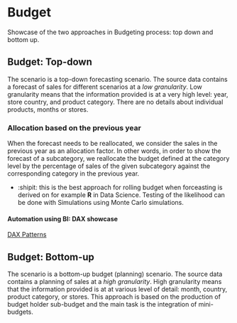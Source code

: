 # Budget 

Showcase of the two approaches in Budgeting process: top down and bottom up. <br>
## Budget: Top-down 
The scenario is a top-down forecasting scenario. The source data contains a forecast of sales for different scenarios at a _low granularity_. Low granularity means that the information provided is at a very high level: year, store country, and product category. There are no details about individual products, months or stores.<br>
### Allocation based on the previous year
When the forecast needs to be reallocated, we consider the sales in the previous year as an allocation factor. In other words, in order to show the forecast of a subcategory, we reallocate the budget defined at the category level by the percentage of sales of the given subcategory against the corresponding category in the previous year.
- :shipit: this is the best approach for rolling budget when forceasting is derived on for example **R** in Data Science. Testing of the likelihood can be done with Simulations using Monte Carlo simulations.
#### Automation using BI: DAX showcase 

[DAX Patterns](https://www.daxpatterns.com/budget/)

## Budget: Bottom-up
The scenario is a bottom-up budget (planning) scenario. The source data contains a planning of sales at a _high granularity_. High granularity means that the information provided is at at various level of detail: month, country, product category, or stores. This approach is based on the production of budget holder sub-budget and the main task is the integration of mini-budgets.<br>
